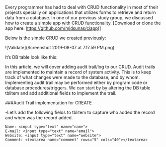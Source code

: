 
Every programmer has had to deal with CRUD functionality in most of their projects specially on applications that utilizes forms to retrieve and return data from a database. In one of our previous study group, we discussed how to create a simple app with CRUD functionality. [Download or clone the app here: https://github.com/mjdsunas/ciapp)] 

Below is the simple CRUD we created previously: 


![Validate](Screenshot 2019-08-07 at 7.17.59 PM.png)

It’s DB table look like this:


In this article, we will cover adding audit trail/log to our CRUD. Audit trails are implemented to maintain a record of system activity. This is to keep track of what changes were made to the database, and by whom. 
Implementing audit trail may be performed either by program code or database procedures/triggers.
We can start by by altering the DB table tblitem and add additional fields to implement the trail.

###Audit Trail implementation for CREATE

-Let’s add the following fields to tblitem to capture who added the record and when was the record added. 


```
Name: <input type="text" name="name">
E-mail: <input type="text" name="email">
Website: <input type="text" name="website">
Comment: <textarea name="comment" rows="5" cols="40"></textarea>
```


